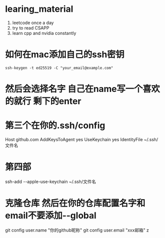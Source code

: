 # learing_material
1. leetcode once a day
2. try to read CSAPP
3. learn cpp and nvidia constantly

# 如何在mac添加自己的ssh密钥
    ssh-keygen -t ed25519 -C "your_email@example.com"
# 然后会选择名字 自己在name写一个喜欢的就行 剩下的enter


# 第三个在你的.ssh/config
Host github.com
  AddKeysToAgent yes
  UseKeychain yes
  IdentityFile ~/.ssh/文件名

# 第四部
ssh-add --apple-use-keychain ~/.ssh/文件名

# 克隆仓库 然后在你的仓库配置名字和email不要添加--global
git config user.name "你的github昵称"
git config user.email "xxx邮箱"
z
